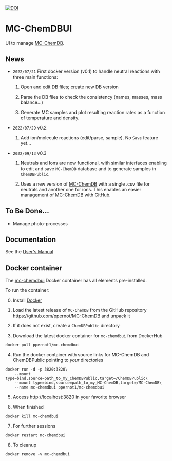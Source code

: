 [![DOI](https://zenodo.org/badge/515063130.svg)](https://zenodo.org/badge/latestdoi/515063130)

# MC-ChemDBUI

UI to manage [MC-ChemDB](https://github.com/ppernot/MC-ChemDB).

## News

* `2022/07/21` First docker version (v0.1) to handle neutral reactions with three main functions:

    1. Open and edit DB files; create new DB version

    2. Parse the DB files to check the consistency (names, masses, mass balance...)
    
    3. Generate MC samples and plot resulting reaction rates as a function of temperature
    and density.

* `2022/07/29` v0.2

    1. Add ion/molecule reactions (edit/parse, sample). No `Save` feature yet...

* `2022/09/13` v0.3

    1. Neutrals and Ions are now functional, with similar interfaces enabling to edit and save `MC-ChemDB` database and to generate samples in `ChemDBPublic`.
    
    2. Uses a new version of [MC-ChemDB](https://github.com/ppernot/MC-ChemDB) with a single .csv file for neutrals and another one for ions. This enables an easier management of [MC-ChemDB](https://github.com/ppernot/MC-ChemDB) with GitHub.
    
## To Be Done...

* Manage photo-processes

## Documentation

See the [User's Manual](https://raw.githubusercontent.com/ppernot/MC-ChemDBUI/main/docs/manual.pdf)

## Docker container

The [mc-chemdbui](https://hub.docker.com/repository/docker/ppernot1/mc-chemdbui)
Docker container has all elements pre-installed.

To run the container:

0. Install [Docker](https://www.docker.com/products/docker-desktop)

1. Load the latest release of `MC-ChemDB` from the GitHub repository https://github.com/ppernot/MC-ChemDB and unpack it 

2. If it does not exist, create a `ChemDBPublic` directory 

3. Download the latest docker container for `mc-chemdbui` from DockerHub 
```
docker pull ppernot1/mc-chemdbui
``` 

4. Run the docker container with source links for MC-ChemDB and ChemDBPublic pointing to *your* directories 
```
docker run -d -p 3820:3820\
	--mount type=bind,source=path_to_my_ChemDBPublic,target=/ChemDBPublic\
	--mount type=bind,source=path_to_my_MC-ChemDB,target=/MC-ChemDB\
	--name mc-chemdbui ppernot1/mc-chemdbui 
```

5. Access http://localhost:3820 in your favorite browser

6. When finished
```
docker kill mc-chemdbui
```

7. For further sessions
```
docker restart mc-chemdbui
```

8. To cleanup
```
docker remove -v mc-chemdbui
```
